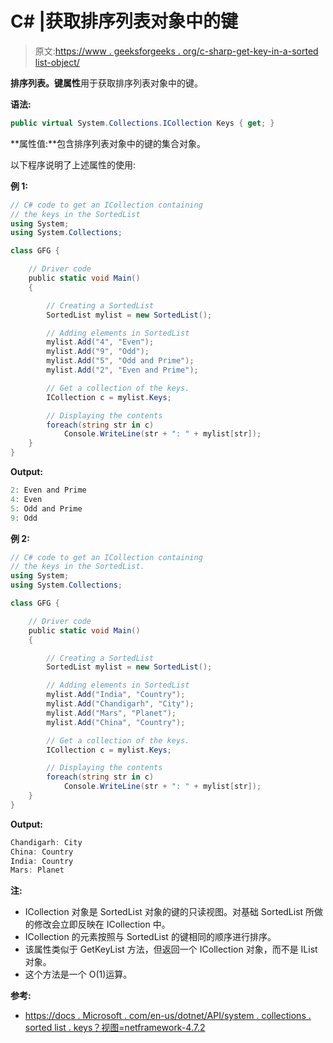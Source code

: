 # C# |获取排序列表对象中的键

> 原文:[https://www . geeksforgeeks . org/c-sharp-get-key-in-a-sorted list-object/](https://www.geeksforgeeks.org/c-sharp-getting-the-keys-in-a-sortedlist-object/)

**排序列表。键属性**用于获取排序列表对象中的键。

**语法:**

```cs
public virtual System.Collections.ICollection Keys { get; }
```

**属性值:**包含排序列表对象中的键的集合对象。

以下程序说明了上述属性的使用:

**例 1:**

```cs
// C# code to get an ICollection containing
// the keys in the SortedList
using System;
using System.Collections;

class GFG {

    // Driver code
    public static void Main()
    {

        // Creating a SortedList
        SortedList mylist = new SortedList();

        // Adding elements in SortedList
        mylist.Add("4", "Even");
        mylist.Add("9", "Odd");
        mylist.Add("5", "Odd and Prime");
        mylist.Add("2", "Even and Prime");

        // Get a collection of the keys.
        ICollection c = mylist.Keys;

        // Displaying the contents
        foreach(string str in c)
            Console.WriteLine(str + ": " + mylist[str]);
    }
}
```

**Output:**

```cs
2: Even and Prime
4: Even
5: Odd and Prime
9: Odd

```

**例 2:**

```cs
// C# code to get an ICollection containing
// the keys in the SortedList.
using System;
using System.Collections;

class GFG {

    // Driver code
    public static void Main()
    {

        // Creating a SortedList
        SortedList mylist = new SortedList();

        // Adding elements in SortedList
        mylist.Add("India", "Country");
        mylist.Add("Chandigarh", "City");
        mylist.Add("Mars", "Planet");
        mylist.Add("China", "Country");

        // Get a collection of the keys.
        ICollection c = mylist.Keys;

        // Displaying the contents
        foreach(string str in c)
            Console.WriteLine(str + ": " + mylist[str]);
    }
}
```

**Output:**

```cs
Chandigarh: City
China: Country
India: Country
Mars: Planet

```

**注:**

*   ICollection 对象是 SortedList 对象的键的只读视图。对基础 SortedList 所做的修改会立即反映在 ICollection 中。
*   ICollection 的元素按照与 SortedList 的键相同的顺序进行排序。
*   该属性类似于 GetKeyList 方法，但返回一个 ICollection 对象，而不是 IList 对象。
*   这个方法是一个 O(1)运算。

**参考:**

*   [https://docs . Microsoft . com/en-us/dotnet/API/system . collections . sorted list . keys？视图=netframework-4.7.2](https://docs.microsoft.com/en-us/dotnet/api/system.collections.sortedlist.keys?view=netframework-4.7.2)